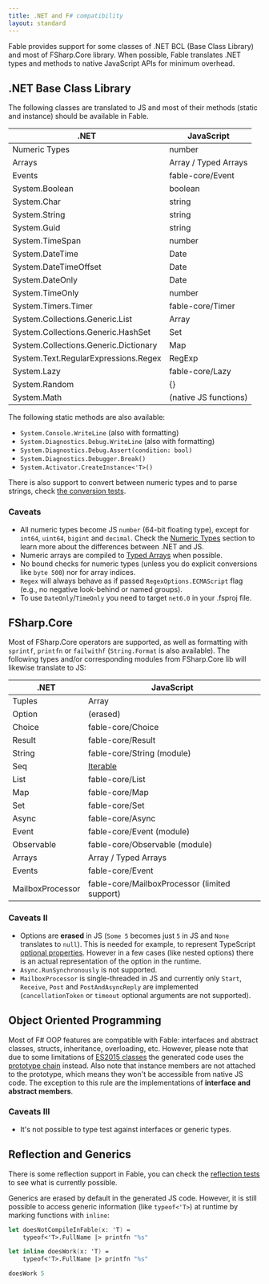 ```yaml
---
title: .NET and F# compatibility
layout: standard
---
```


Fable provides support for some classes of .NET BCL (Base Class Library) and most of FSharp.Core library. When possible, Fable translates .NET types and methods to native JavaScript APIs for minimum overhead.

## .NET Base Class Library

The following classes are translated to JS and most of their methods (static and instance) should be available in Fable.
 
.NET                                  | JavaScript
--------------------------------------|----------------------------
Numeric Types                         | number
Arrays                                | Array / Typed Arrays
Events                                | fable-core/Event
System.Boolean                        | boolean
System.Char                           | string
System.String                         | string
System.Guid                           | string
System.TimeSpan                       | number
System.DateTime                       | Date
System.DateTimeOffset                 | Date
System.DateOnly                       | Date
System.TimeOnly                       | number
System.Timers.Timer                   | fable-core/Timer
System.Collections.Generic.List       | Array
System.Collections.Generic.HashSet    | Set
System.Collections.Generic.Dictionary | Map
System.Text.RegularExpressions.Regex  | RegExp
System.Lazy                           | fable-core/Lazy
System.Random                         | {}
System.Math                           | (native JS functions)

The following static methods are also available:

- `System.Console.WriteLine` (also with formatting)
- `System.Diagnostics.Debug.WriteLine` (also with formatting)
- `System.Diagnostics.Debug.Assert(condition: bool)`
- `System.Diagnostics.Debugger.Break()`
- `System.Activator.CreateInstance<'T>()`

There is also support to convert between numeric types and to parse strings, check [the conversion tests](https://github.com/fable-compiler/Fable/blob/main/tests/Js/Main/ConvertTests.fs).

### Caveats

- All numeric types become JS `number` (64-bit floating type), except for `int64`, `uint64`, `bigint` and `decimal`. Check the [Numeric Types](numbers.html) section to learn more about the differences between .NET and JS.
- Numeric arrays are compiled to [Typed Arrays](https://developer.mozilla.org/en-US/docs/Web/JavaScript/Reference/Global_Objects/TypedArray) when possible.
- No bound checks for numeric types (unless you do explicit conversions like `byte 500`) nor for array indices.
- `Regex` will always behave as if passed `RegexOptions.ECMAScript` flag (e.g., no negative look-behind or named groups).
- To use `DateOnly`/`TimeOnly` you need to target `net6.0` in your .fsproj file.

## FSharp.Core

Most of FSharp.Core operators are supported, as well as formatting with `sprintf`, `printfn` or `failwithf` (`String.Format` is also available).
The following types and/or corresponding modules from FSharp.Core lib will likewise translate to JS:

.NET              | JavaScript
------------------|----------------------------------------------------------
Tuples            | Array
Option            | (erased)
Choice            | fable-core/Choice
Result            | fable-core/Result
String            | fable-core/String (module)
Seq               | [Iterable](http://babeljs.io/docs/learn-es2015/#iterators-for-of)
List              | fable-core/List
Map               | fable-core/Map
Set               | fable-core/Set
Async             | fable-core/Async
Event             | fable-core/Event (module)
Observable        | fable-core/Observable (module)
Arrays            | Array / Typed Arrays
Events            | fable-core/Event
MailboxProcessor  | fable-core/MailboxProcessor (limited support)

### Caveats II

- Options are **erased** in JS (`Some 5` becomes just `5` in JS and `None` translates to `null`). This is needed for example, to represent TypeScript [optional properties](https://www.typescriptlang.org/docs/handbook/interfaces.html#optional-properties). However in a few cases (like nested options) there is an actual representation of the option in the runtime.
- `Async.RunSynchronously` is not supported.
- `MailboxProcessor` is single-threaded in JS and currently only `Start`, `Receive`, `Post` and `PostAndAsyncReply` are implemented (`cancellationToken` or `timeout` optional arguments are not supported).

## Object Oriented Programming

Most of F# OOP features are compatible with Fable: interfaces and abstract classes, structs, inheritance, overloading, etc. However, please note that due to some limitations of [ES2015 classes](https://developer.mozilla.org/en-US/docs/Web/JavaScript/Reference/Classes) the generated code uses the [prototype chain](https://developer.mozilla.org/en-US/docs/Web/JavaScript/Inheritance_and_the_prototype_chain) instead. Also note that instance members are not attached to the prototype, which means they won't be accessible from native JS code. The exception to this rule are the implementations of **interface and abstract members**.

### Caveats III

- It's not possible to type test against interfaces or generic types.

## Reflection and Generics

There is some reflection support in Fable, you can check the [reflection tests](https://github.com/fable-compiler/Fable/blob/main/tests/Js/Main/ReflectionTests.fs) to see what is currently possible.

Generics are erased by default in the generated JS code. However, it is still possible to access generic information (like `typeof<'T>`) at runtime by marking functions with `inline`:

```fsharp
let doesNotCompileInFable(x: 'T) =
    typeof<'T>.FullName |> printfn "%s"

let inline doesWork(x: 'T) =
    typeof<'T>.FullName |> printfn "%s"

doesWork 5
```
